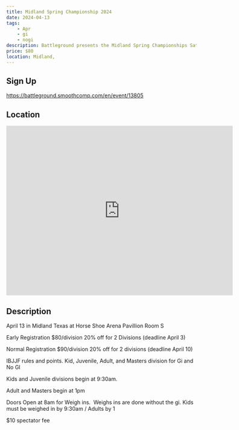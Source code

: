 ```yaml
---
title: Midland Spring Championship 2024
date: 2024-04-13
tags:
    - Apr
    - gi 
    - nogi 
description: Battleground presents the Midland Spring Championships Saturday April13
price: $80
location: Midland,
---
```

## Sign Up
https://battleground.smoothcomp.com/en/event/13805

## Location
<iframe src="https://www.google.com/maps/embed?pb=!1m18!1m12!1m3!1d12345.6789!2d-102.0948861!3d31.9713892!2m3!1f0!2f0!3f0!3m2!1i1024!2i768!4f13.1!3m3!1m2!1s0x0%3A0x0!2z31.9713892!5e0!3m2!1sen!2sus!4v1234567890" width="600" height="450" style="border:0;" allowfullscreen="" loading="lazy"></iframe>

## Description
April 13 in Midland Texas at Horse Shoe Arena Pavillion Room S


Early Registration $80/division 20% off for 2 Divisions (deadline April 3)


Normal Registration $90/division 20% off for 2 divisions (deadline April 10)


IBJJF rules and points. Kid, Juvenile, Adult, and Masters division for Gi and No GI 


Kids and Juvenile divisions begin at 9:30am.


Adult and Masters begin at 1pm


Doors Open at 8am for Weigh ins.  Weighs ins are done without the gi. Kids must be weighed in by 9:30am / Adults by 1


$10 spectator fee